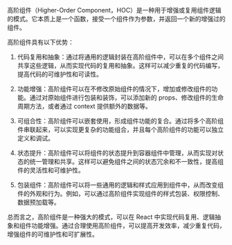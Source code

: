高阶组件（Higher-Order Component，HOC）是一种用于增强或复用组件逻辑的模式。它本质上是一个函数，接受一个组件作为参数，并返回一个新的增强过的组件。

高阶组件具有以下优势：

1. 代码复用和抽象：通过将通用的逻辑封装在高阶组件中，可以在多个组件之间共享这些逻辑，从而实现代码的复用和抽象。这样可以减少重复的代码编写，提高代码的可维护性和可读性。

2. 功能增强：高阶组件可以在不修改原始组件的情况下，增加或修改组件的功能。通过对原始组件进行包装和装饰，可以添加新的 props、修改组件的生命周期方法，或者通过 context 提供额外的数据等。

3. 可组合性：高阶组件可以嵌套使用，形成组件功能的复合。通过将多个高阶组件串联起来，可以实现更复杂的功能组合，并且每个高阶组件的功能可以独立定义和调试。

4. 状态提升：高阶组件可以将组件的状态提升到容器组件中管理，从而实现对状态的统一管理和共享。这样可以避免组件之间的状态冗余和不一致性，提高组件的灵活性和可维护性。

5. 包装组件：高阶组件可以将一些通用的逻辑和样式应用到组件中，从而改变组件的外观和行为。例如，可以通过高阶组件实现组件的样式包装、权限控制、数据预加载等。

总而言之，高阶组件是一种强大的模式，可以在 React 中实现代码复用、逻辑抽象和组件功能增强。通过合理使用高阶组件，可以提高开发效率，减少重复代码，增强组件的可维护性和可扩展性。